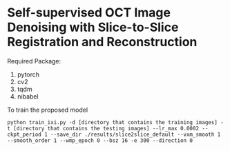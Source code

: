# Self-supervised OCT Image Denoising with Slice-to-Slice Registration and Reconstruction

Required Package:
1. pytorch
2. cv2
3. tqdm
4. nibabel

To train the proposed model

`python train_ixi.py -d [directory that contains the training images] -t [directory that contains the testing images] --lr_max 0.0002 --ckpt_period 1 --save_dir ./results/slice2slice_default --vxm_smooth 1 --smooth_order 1 --wmp_epoch 0 --bsz 16 -e 300 --direction 0`
